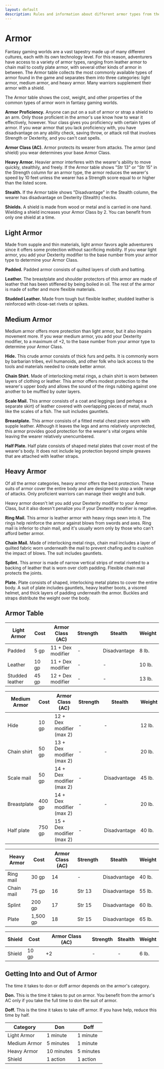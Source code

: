 ```yaml
---
layout: default
description: Rules and information about different armor types from the 5th Edition (5e) SRD (System Reference Document).
---
```


# Armor 
Fantasy gaming worlds are a vast tapestry made up of many different cultures, each with its own technology level. For this reason, adventurers have access to a variety of armor types, ranging from leather armor to chain mail to costly plate armor, with several other kinds of armor in between. The Armor table collects the most commonly available types of armor found in the game and separates them into three categories: light armor, medium armor, and heavy armor. Many warriors supplement their armor with a shield.

The Armor table shows the cost, weight, and other properties of the common types of armor worn in fantasy gaming worlds.

**Armor Proficiency.** Anyone can put on a suit of armor or strap a shield to an arm. Only those proficient in the armor's use know how to wear it effectively, however. Your class gives you proficiency with certain types of armor. If you wear armor that you lack proficiency with, you have disadvantage on any ability check, saving throw, or attack roll that involves Strength or Dexterity, and you can't cast spells.

**Armor Class (AC).** Armor protects its wearer from attacks. The armor (and shield) you wear determines your base Armor Class.

**Heavy Armor.** Heavier armor interferes with the wearer's ability to move quickly, stealthily, and freely. If the Armor table shows "Str 13" or "Str 15" in the Strength column for an armor type, the armor reduces the wearer's speed by 10 feet unless the wearer has a Strength score equal to or higher than the listed score.

**Stealth.** If the Armor table shows "Disadvantage" in the Stealth column, the wearer has disadvantage on Dexterity (Stealth) checks.

**Shields.** A shield is made from wood or metal and is carried in one hand. Wielding a shield increases your Armor Class by 2. You can benefit from only one shield at a time. 

## Light Armor 
Made from supple and thin materials, light armor favors agile adventurers since it offers some protection without sacrificing mobility. If you wear light armor, you add your Dexterity modifier to the base number from your armor type to determine your Armor Class.

**Padded.** Padded armor consists of quilted layers of cloth and batting.

**Leather.** The breastplate and shoulder protectors of this armor are made of leather that has been stiffened by being boiled in oil. The rest of the armor is made of softer and more flexible materials.

**Studded Leather.** Made from tough but flexible leather, studded leather is reinforced with close-set rivets or spikes. 

## Medium Armor
Medium armor offers more protection than light armor, but it also impairs movement more. If you wear medium armor, you add your Dexterity modifier, to a maximum of +2, to the base number from your armor type to determine your Armor Class.

**Hide.** This crude armor consists of thick furs and pelts. It is commonly worn by barbarian tribes, evil humanoids, and other folk who lack access to the tools and materials needed to create better armor.

**Chain Shirt.** Made of interlocking metal rings, a chain shirt is worn between layers of clothing or leather. This armor offers modest protection to the wearer's upper body and allows the sound of the rings rubbing against one another to be muffled by outer layers.

**Scale Mail.** This armor consists of a coat and leggings (and perhaps a separate skirt) of leather covered with overlapping pieces of metal, much like the scales of a fish. The suit includes gauntlets.

**Breastplate.** This armor consists of a fitted metal chest piece worn with supple leather. Although it leaves the legs and arms relatively unprotected, this armor provides good protection for the wearer's vital organs while leaving the wearer relatively unencumbered.

**Half Plate.** Half plate consists of shaped metal plates that cover most of the wearer's body. It does not include leg protection beyond simple greaves that are attached with leather straps. 

## Heavy Armor 
Of all the armor categories, heavy armor offers the best protection. These suits of armor cover the entire body and are designed to stop a wide range of attacks. Only proficient warriors can manage their weight and bulk.

Heavy armor doesn't let you add your Dexterity modifier to your Armor Class, but it also doesn't penalize you if your Dexterity modifier is negative.

**Ring Mail.** This armor is leather armor with heavy rings sewn into it. The rings help reinforce the armor against blows from swords and axes. Ring mail is inferior to chain mail, and it's usually worn only by those who can't afford better armor.

**Chain Mail.** Made of interlocking metal rings, chain mail includes a layer of quilted fabric worn underneath the mail to prevent chafing and to cushion the impact of blows. The suit includes gauntlets.

**Splint.** This armor is made of narrow vertical strips of metal riveted to a backing of leather that is worn over cloth padding. Flexible chain mail protects the joints.

**Plate.** Plate consists of shaped, interlocking metal plates to cover the entire body. A suit of plate includes gauntlets, heavy leather boots, a visored helmet, and thick layers of padding underneath the armor. Buckles and straps distribute the weight over the body.


## Armor Table

| Light Armor     | Cost   | Armor Class (AC)  | Strength  | Stealth       | Weight |
|-----------------|--------|-------------------|-----------|---------------|--------|
| Padded          | 5 gp   | 11 + Dex modifier | -         | Disadvantage  | 8 lb.  |
| Leather         | 10 gp  | 11 + Dex modifier | -         | -             | 10 lb. |
| Studded leather | 45 gp  | 12 + Dex modifier | -         | -             | 13 lb. |

| Medium Armor    | Cost   | Armor Class (AC)          | Strength  | Stealth       | Weight |
|-----------------|--------|---------------------------|-----------|---------------|--------|
| Hide            | 10 gp  | 12 + Dex modifier (max 2) | -         | -             | 12 lb. |
| Chain shirt     | 50 gp  | 13 + Dex modifier (max 2) | -         | -             | 20 lb. |
| Scale mail      | 50 gp  | 14 + Dex modifier (max 2) | -         | Disadvantage  | 45 lb. |
| Breastplate     | 400 gp | 14 + Dex modifier (max 2) | -         | -             | 20 lb. |
| Half plate      | 750 gp | 15 + Dex modifier (max 2) | -         | Disadvantage  | 40 lb. |

| Heavy  Armor    | Cost     | Armor Class (AC) | Strength  | Stealth       | Weight |
|-----------------|----------|------------------|-----------|---------------|--------|
| Ring mail       | 30 gp    | 14               | -         | Disadvantage  | 40 lb. |
| Chain mail      | 75 gp    | 16               | Str 13    | Disadvantage  | 55 lb. |
| Splint          | 200 gp   | 17               | Str 15    | Disadvantage  | 60 lb. |
| Plate           | 1,500 gp | 18               | Str 15    | Disadvantage  | 65 lb. |

| Shield          | Cost     | Armor Class (AC) | Strength  | Stealth       | Weight |
|-----------------|----------|------------------|-----------|---------------|--------|
| Shield          | 10 gp    | +2               | -         | -             | 6  lb. |

## Getting Into and Out of Armor 

The time it takes to don or doff armor depends on the armor's category.

**Don.** This is the time it takes to put on armor. You benefit from the armor's AC only if you take the full time to don the suit of armor.

**Doff.** This is the time it takes to take off armor. If you have help, reduce this time by half.

| Category      | Don        | Doff      |
|---------------|------------|-----------|
| Light Armor   | 1 minute   | 1 minute  |
| Medium Armor  | 5 minutes  | 1 minute  |
| Heavy Armor   | 10 minutes | 5 minutes |
| Shield        | 1 action   | 1 action  |
